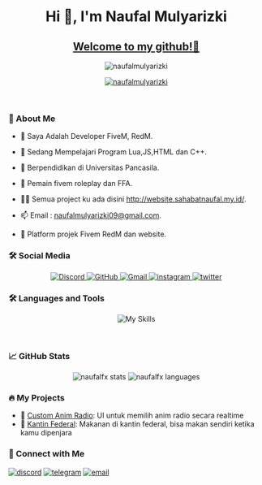 <h1 align="center">Hi 👋, I'm Naufal Mulyarizki</h1> 
<h2 align="center"> <b><u>Welcome to my github!👋</u></b></h3>

<p align="center"> <img src="https://komarev.com/ghpvc/?username=naufalmulyarizki&label=Profile%20views&color=0e75b6&style=flat" alt="naufalmulyarizki" /> </p>

<p align="center"> <a href="https://github.com/ryo-ma/github-profile-trophy"><img src="https://github-profile-trophy.vercel.app/?username=naufalmulyarizki&theme=onedark" alt="naufalmulyarizki" /></a> </p>

<br> 

### 🚀 About Me

- 🔭 Saya Adalah Developer FiveM, RedM.

- 🌱 Sedang Mempelajari Program Lua,JS,HTML dan C++.

- 👯 Berpendidikan di Universitas Pancasila.

- 🤝 Pemain fivem roleplay dan FFA.

- 👨‍💻 Semua project ku ada disini http://website.sahabatnaufal.my.id/.

- 📫 Email : naufalmulyarizki09@gmail.com.

- 📄 Platform projek Fivem RedM dan website.


### 🛠️ Social Media

<p align="center">
  <a href="https://discord.com/users/462987629894565899" target="_blank">
    <img src="https://skillicons.dev/icons?i=discord" alt="Discord" />
  </a>
  <a href="https://github.com/naufalmulyarizki" target="_blank">
    <img src="https://skillicons.dev/icons?i=github" alt="GitHub" />
  </a>
  <a href="mailto:naufalmulyarizki09@gmail.com">
    <img src="https://skillicons.dev/icons?i=gmail" alt="Gmail" />
  </a>
    <a href="https://instagram.com/aryo.salvatrucha" target="_blank">
    <img src="https://skillicons.dev/icons?i=instagram" alt="instagram" />
  </a>
  </a>
    <a href="https://twitter.com/NMulyarizki" target="_blank">
    <img src="https://skillicons.dev/icons?i=twitter" alt="twitter" />
  </a>
</p>

### 🛠️ Languages and Tools

<p align="center">
  <img src="https://skillicons.dev/icons?i=lua,js,py,nodejs,html,css,react,githubvscode&perline=9" alt="My Skills" />
</p>

<br>
 
### 📈 GitHub Stats

<p align="center">
  <img src="https://github-readme-stats.vercel.app/api?username=naufalmulyarizki&show_icons=true&theme=radical" alt="naufalfx stats" />
  <img src="https://github-readme-stats.vercel.app/api/top-langs/?username=naufalmulyarizki&layout=compact&theme=radical" alt="naufalfx languages" />
</p>

### 🔥 My Projects

- 🔧 [Custom Anim Radio](https://github.com/naufalmulyarizki/naufal-customanimradio): UI untuk memilih anim radio secara realtime
- 🤖 [Kantin Federal](https://github.com/naufalmulyarizki/naufal-kantinfederal): Makanan di kantin federal, bisa makan sendiri ketika kamu dipenjara

### 🔗 Connect with Me

<p align="left">
  <a href="https://discord.com/users/462987629894565899" target="blank"><img align="center" src="https://img.shields.io/badge/discord-%237289DA.svg?style=for-the-badge&logo=discord&logoColor=white" alt="discord" /></a>
  <a href="https://t.me/naufal" target="blank"><img align="center" src="https://img.shields.io/badge/telegram-2CA5E0?style=for-the-badge&logo=telegram&logoColor=white" alt="telegram" /></a>
  <a href="mailto:naufalmulyarizki09@gmail.com"><img align="center" src="https://img.shields.io/badge/email-%23D14836.svg?style=for-the-badge&logo=gmail&logoColor=white" alt="email" /></a>
</p>
